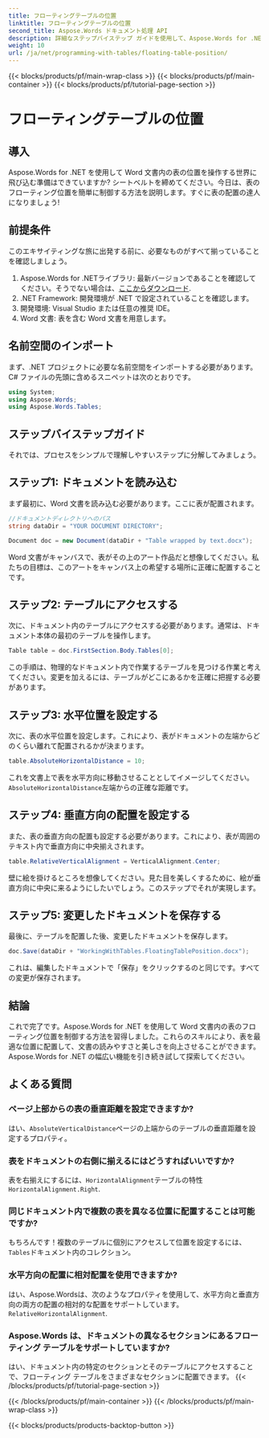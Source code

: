 ```yaml
---
title: フローティングテーブルの位置
linktitle: フローティングテーブルの位置
second_title: Aspose.Words ドキュメント処理 API
description: 詳細なステップバイステップ ガイドを使用して、Aspose.Words for .NET を使用して Word 文書内の表のフローティング位置を制御する方法を学習します。
weight: 10
url: /ja/net/programming-with-tables/floating-table-position/
---
```


{{< blocks/products/pf/main-wrap-class >}}
{{< blocks/products/pf/main-container >}}
{{< blocks/products/pf/tutorial-page-section >}}

# フローティングテーブルの位置

## 導入

Aspose.Words for .NET を使用して Word 文書内の表の位置を操作する世界に飛び込む準備はできていますか? シートベルトを締めてください。今日は、表のフローティング位置を簡単に制御する方法を説明します。すぐに表の配置の達人になりましょう!

## 前提条件

このエキサイティングな旅に出発する前に、必要なものがすべて揃っていることを確認しましょう。

1. Aspose.Words for .NETライブラリ: 最新バージョンであることを確認してください。そうでない場合は、[ここからダウンロード](https://releases.aspose.com/words/net/).
2. .NET Framework: 開発環境が .NET で設定されていることを確認します。
3. 開発環境: Visual Studio または任意の推奨 IDE。
4. Word 文書: 表を含む Word 文書を用意します。

## 名前空間のインポート

まず、.NET プロジェクトに必要な名前空間をインポートする必要があります。C# ファイルの先頭に含めるスニペットは次のとおりです。

```csharp
using System;
using Aspose.Words;
using Aspose.Words.Tables;
```

## ステップバイステップガイド

それでは、プロセスをシンプルで理解しやすいステップに分解してみましょう。

## ステップ1: ドキュメントを読み込む

まず最初に、Word 文書を読み込む必要があります。ここに表が配置されます。

```csharp
//ドキュメントディレクトリへのパス
string dataDir = "YOUR DOCUMENT DIRECTORY";

Document doc = new Document(dataDir + "Table wrapped by text.docx");
```

Word 文書がキャンバスで、表がその上のアート作品だと想像してください。私たちの目標は、このアートをキャンバス上の希望する場所に正確に配置することです。

## ステップ2: テーブルにアクセスする

次に、ドキュメント内のテーブルにアクセスする必要があります。通常は、ドキュメント本体の最初のテーブルを操作します。

```csharp
Table table = doc.FirstSection.Body.Tables[0];
```

この手順は、物理的なドキュメント内で作業するテーブルを見つける作業と考えてください。変更を加えるには、テーブルがどこにあるかを正確に把握する必要があります。

## ステップ3: 水平位置を設定する

次に、表の水平位置を設定します。これにより、表がドキュメントの左端からどのくらい離れて配置されるかが決まります。

```csharp
table.AbsoluteHorizontalDistance = 10;
```

これを文書上で表を水平方向に移動させることとしてイメージしてください。`AbsoluteHorizontalDistance`左端からの正確な距離です。

## ステップ4: 垂直方向の配置を設定する

また、表の垂直方向の配置も設定する必要があります。これにより、表が周囲のテキスト内で垂直方向に中央揃えされます。

```csharp
table.RelativeVerticalAlignment = VerticalAlignment.Center;
```

壁に絵を掛けるところを想像してください。見た目を美しくするために、絵が垂直方向に中央に来るようにしたいでしょう。このステップでそれが実現します。

## ステップ5: 変更したドキュメントを保存する

最後に、テーブルを配置した後、変更したドキュメントを保存します。

```csharp
doc.Save(dataDir + "WorkingWithTables.FloatingTablePosition.docx");
```

これは、編集したドキュメントで「保存」をクリックするのと同じです。すべての変更が保存されます。

## 結論

これで完了です。Aspose.Words for .NET を使用して Word 文書内の表のフローティング位置を制御する方法を習得しました。これらのスキルにより、表を最適な位置に配置して、文書の読みやすさと美しさを向上させることができます。Aspose.Words for .NET の幅広い機能を引き続き試して探索してください。

## よくある質問

### ページ上部からの表の垂直距離を設定できますか?

はい、`AbsoluteVerticalDistance`ページの上端からのテーブルの垂直距離を設定するプロパティ。

### 表をドキュメントの右側に揃えるにはどうすればいいですか?

表を右揃えにするには、`HorizontalAlignment`テーブルの特性`HorizontalAlignment.Right`.

### 同じドキュメント内で複数の表を異なる位置に配置することは可能ですか?

もちろんです！複数のテーブルに個別にアクセスして位置を設定するには、`Tables`ドキュメント内のコレクション。

### 水平方向の配置に相対配置を使用できますか?

はい、Aspose.Wordsは、次のようなプロパティを使用して、水平方向と垂直方向の両方の配置の相対的な配置をサポートしています。`RelativeHorizontalAlignment`.

### Aspose.Words は、ドキュメントの異なるセクションにあるフローティング テーブルをサポートしていますか?

はい、ドキュメント内の特定のセクションとそのテーブルにアクセスすることで、フローティング テーブルをさまざまなセクションに配置できます。
{{< /blocks/products/pf/tutorial-page-section >}}

{{< /blocks/products/pf/main-container >}}
{{< /blocks/products/pf/main-wrap-class >}}

{{< blocks/products/products-backtop-button >}}
